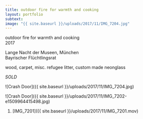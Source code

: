 ```yaml
---
title: outdoor fire for warmth and cooking
layout: portfolio
subtext: 
image: "{{ site.baseurl }}/uploads/2017/11/IMG_7204.jpg"
---
```

outdoor fire for warmth and cooking  
2017

Lange Nacht der Museen, München  
Bayrischer Flüchtlingsrat

wood, carpet, misc. refugee litter, custom made neonglass

_SOLD_

![Crash Door]({{ site.baseurl }}/uploads/2017/11/IMG_7204.jpg)

![Crash Door]({{ site.baseurl }}/uploads/2017/11/IMG_7202-e1509964415498.jpg)

<div class="wp-playlist wp-video-playlist wp-playlist-light">

<noscript>

1.  [IMG_7201]({{ site.baseurl }}/uploads/2017/11/IMG_7201.mov)

</noscript>

<script type="application/json" class="wp-playlist-script">{"type":"video","tracklist":true,"tracknumbers":true,"images":true,"artists":true,"tracks":[{"src":"http:\/\/www.emanuelmooner.com\/wp-content\/uploads\/2017\/11\/IMG_7201.mov","type":"video\/quicktime","title":"IMG_7201","caption":"","description":"","meta":{"length_formatted":"0:40"},"dimensions":{"original":{"width":1280,"height":720},"resized":{"width":1898,"height":1068}},"image":{"src":"http:\/\/www.emanuelmooner.com\/wp-includes\/images\/media\/video.png","width":48,"height":64},"thumb":{"src":"http:\/\/www.emanuelmooner.com\/wp-includes\/images\/media\/video.png","width":48,"height":64}}]}</script></div>